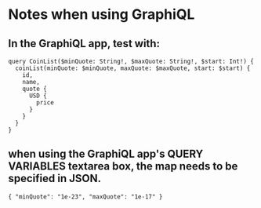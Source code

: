 # Notes when using GraphiQL

## In the GraphiQL app, test with:

```
query CoinList($minQuote: String!, $maxQuote: String!, $start: Int!) {
  coinList(minQuote: $minQuote, maxQuote: $maxQuote, start: $start) {
    id,
    name,
    quote {
      USD {
        price
      }
    }
  }
}
```

## when using the GraphiQL app's QUERY VARIABLES textarea box, the map needs to be specified in JSON.

```
{ "minQuote": "1e-23", "maxQuote": "1e-17" }
```
